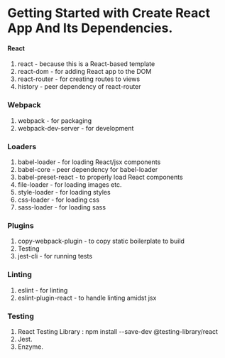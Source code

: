 #                                                Getting Started with Create React App And Its Dependencies.


####                                                        React
1. react - because this is a React-based template
2. react-dom - for adding React app to the DOM
3. react-router - for creating routes to views
4. history - peer dependency of react-router


###                                                         Webpack
1. webpack - for packaging
2. webpack-dev-server - for development


###                                                         Loaders
1. babel-loader - for loading React/jsx components
2. babel-core - peer dependency for babel-loader
3. babel-preset-react - to properly load React components
4. file-loader - for loading images etc.
5. style-loader - for loading styles
6. css-loader - for loading css
7. sass-loader - for loading sass


###                                                         Plugins
1. copy-webpack-plugin - to copy static boilerplate to build
2. Testing
3. jest-cli - for running tests


###                                                         Linting
1. eslint - for linting
2. eslint-plugin-react - to handle linting amidst jsx


###                                                         Testing

1. React Testing Library :  npm install --save-dev @testing-library/react
2. Jest.
3. Enzyme.